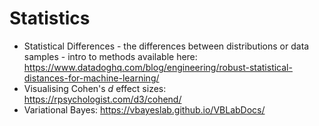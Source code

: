 # Statistics

- Statistical Differences - the differences between distributions or data samples - intro to methods available here: <https://www.datadoghq.com/blog/engineering/robust-statistical-distances-for-machine-learning/>
- Visualising Cohen's *d* effect sizes: <https://rpsychologist.com/d3/cohend/>
- Variational Bayes: <https://vbayeslab.github.io/VBLabDocs/>